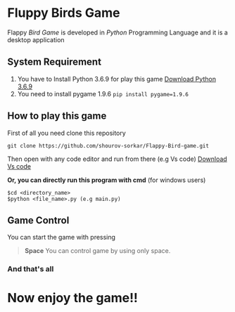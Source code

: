 # Fluppy Birds Game 

Flappy _Bird Game_ is developed in _Python_ Programming Language and it is a desktop application

## System Requirement 

 1. You have to Install Python 3.6.9 for play this game [Download Python 3.6.9](https://www.python.org/downloads/release/python-369/)
 2. You need to install pygame 1.9.6
   ```pip install pygame=1.9.6```
   
   
   
## How to play this game 

First of all you need clone this repository 

    git clone https://github.com/shourov-sorkar/Flappy-Bird-game.git
Then open with any code editor and run from there (e.g Vs code) [Download Vs code](https://code.visualstudio.com/Download) 

**Or, you can directly run this program with cmd** (for windows users)

    $cd <directory_name>
    $python <file_name>.py (e.g main.py)



## Game Control 

You can start the game with pressing 

> **Space**
You can control game by using only space. 

### And that's all

# Now enjoy the game!!
